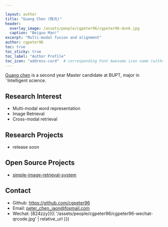 ```yaml
---

layout: author
title: "Guang Chen (陈光)"
header:
  overlay_image: /assets/people/cgpeter96/cgpeter96-dunk.jpg
  caption: "Beiguo Man!"
excerpt: "Multi-modal fusion and alignment"
author: cgpeter96
toc: true
toc_sticky: true
toc_label: "Author Profile"
toc_icon: "address-card"  # corresponding Font Awesome icon name (without fa prefix)
---
```


[Guang chen]() is a second year Master candidate at BUPT, major in ˜Intelligent science. 

## Research Interest

- Multi-modal word representation
- Image Retrieval
- Cross-modal retrieval

## Research Projects
- release soon

## Open Source Projects

- [simple-image-retrieval-system](https://github.com/cgpeter96/simple-image-retrieval-system)


## Contact

- Github: <https://github.com/cgpeter96>
- Email: <peter_chen_jaon@foxmail.com>
- Wechat: [824zzy]({{ '/assets/people/cgpeter96/cgpeter96-wechat-qrcode.jpg' | relative_url }})
